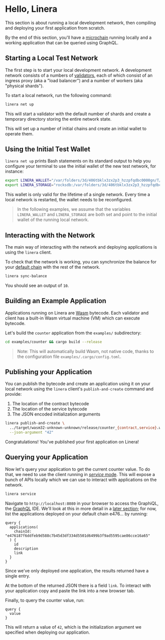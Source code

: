 # Hello, Linera

This section is about running a local development network, then compiling and
deploying your first application from scratch.

By the end of this section, you'll have a
[microchain](../core_concepts/microchains.md) running locally and a working
application that can be queried using GraphQL.

## Starting a Local Test Network

The first step is to start your local development network. A development network
consists of a numbers of [validators](../advanced_topics/validators.md), each of
which consist of an ingress proxy (aka a "load balancer") and a number of
workers (aka "physical shards").

To start a local network, run the following command:

```bash
linera net up
```

This will start a validator with the default number of shards and create a
temporary directory storing the entire network state.

This will set up a number of initial chains and create an initial wallet to
operate them.

## Using the Initial Test Wallet

`linera net up` prints Bash statements on its standard output to help you
configure your terminal to use the initial wallet of the new test network, for
instance:

```bash
export LINERA_WALLET="/var/folders/3d/406tbklx3zx2p3_hzzpfqdbc0000gn/T/.tmpvJ6lJI/wallet.json"
export LINERA_STORAGE="rocksdb:/var/folders/3d/406tbklx3zx2p3_hzzpfqdbc0000gn/T/.tmpvJ6lJI/linera.db"
```

This wallet is only valid for the lifetime of a single network. Every time a
local network is restarted, the wallet needs to be reconfigured.

> In the following examples, we assume that the variables `LINERA_WALLET` and
> `LINERA_STORAGE` are both set and point to the initial wallet of the running
> local network.

## Interacting with the Network

The main way of interacting with the network and deploying applications is using
the `linera` client.

To check that the network is working, you can synchronize the balance for your
[default chain](../core_concepts/wallet.md) with the rest of the network.

```bash
linera sync-balance
```

You should see an output of `10`.

## Building an Example Application

Applications running on Linera are [Wasm](https://webassembly.org/) bytecode.
Each validator and client has a built-in Wasm virtual machine (VM) which can
execute bytecode.

Let's build the `counter` application from the `examples/` subdirectory:

```bash
cd examples/counter && cargo build --release
```

> Note: This will automatically build Wasm, not native code, thanks to the
> configuration file `examples/.cargo/config.toml`.

## Publishing your Application

You can publish the bytecode and create an application using it on your local
network using the `linera` client's `publish-and-create` command and provide:

1. The location of the contract bytecode
2. The location of the service bytecode
3. The JSON encoded initialization arguments

```bash
linera publish-and-create \
  ../target/wasm32-unknown-unknown/release/counter_{contract,service}.wasm \
  --json-argument "42"
```

Congratulations! You've published your first application on Linera!

## Querying your Application

Now let's query your application to get the current counter value. To do that,
we need to use the client running in
[_service_ mode](../core_concepts/node_service.md). This will expose a bunch of
APIs locally which we can use to interact with applications on the network.

```bash
linera service
```

<!-- TODO: add graphiql image here -->

Navigate to `http://localhost:8080` in your browser to access the GraphiQL, the
[GraphQL](https://graphql.org) IDE. We'll look at this in more detail in a
[later section](../core_concepts/wallet.md#graphql); for now, list the
applications deployed on your default chain e476… by running:

```gql
query {
  applications(
    chainId: "e476187f6ddfeb9d588c7b45d3df334d5501d6499b3f9ad5595cae86cce16a65"
  ) {
    id
    description
    link
  }
}
```

Since we've only deployed one application, the results returned have a single
entry.

At the bottom of the returned JSON there is a field `link`. To interact with
your application copy and paste the link into a new browser tab.

Finally, to query the counter value, run:

```gql
query {
  value
}
```

This will return a value of `42`, which is the initialization argument we
specified when deploying our application.
